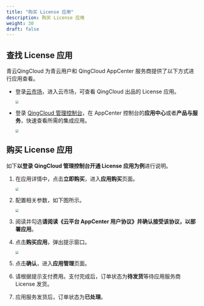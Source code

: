 ```yaml
---
title: "购买 License 应用"
description: 购买 License 应用
weight: 30
draft: false
---
```


## 查找 License 应用

青云QingCloud 为青云用户和 QingCloud AppCenter 服务商提供了以下方式进行应用查看。

- 登录[云市场](https://marketplace.qingcloud.com/)，进入云市场，可查看 QingCloud 出品的 License 应用。

  <img src="../../../_images/um_license_appmarket.png" style="zoom:50%;" />

- 登录 [QingCloud 管理控制台](https://console.qingcloud.com/)，在 AppCenter 控制台的**应用中心**或者**产品与服务**，快速查看所需的集成应用。

  <img src="../../../_images/um_license_app.png" style="zoom:50%;" />

## 购买 License 应用

如下**以登录 QingCloud 管理控制台开通 License 应用为例**进行说明。

1. 在应用详情中，点击**立即购买**，进入**应用购买**页面。

   <img src="../../../_images/um_app_license.png" style="zoom:50%;" />

2. 配置相关参数，如下图所示。

   <img src="../../../_images/um_buy_license_app.png" style="zoom:50%;" />

3. 阅读并勾选**请阅读《云平台 AppCenter 用户协议》并确认接受该协议，以部署应用**。

4. 点击**购买应用**，弹出提示窗口。

   <img src="../../../_images/um_prompt_info.png" style="zoom:50%;" />

5. 点击**确认**，进入**应用管理**页面。

6. 请根据提示支付费用。支付完成后，订单状态为**待发货**等待应用服务商 License 发货。

7. 应用服务发货后，订单状态为**已处理**。
